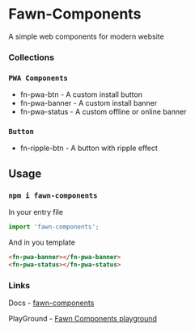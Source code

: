 # Fawn-Components

A simple web components for modern website

### Collections

### `PWA Components`

- fn-pwa-btn - A custom install button
- fn-pwa-banner - A custom install banner
- fn-pwa-status - A custom offline or online banner

### `Button`
- fn-ripple-btn - A button with ripple effect

## Usage
### `npm i fawn-components`

In your entry file
```js
import 'fawn-components';

```
And in you template

```html
<fn-pwa-banner></fn-pwa-banner>
<fn-pwa-status></fn-pwa-status>
```


### Links

Docs  - [fawn-components](https://abishek.is-a.dev/fawn-components)

PlayGround - [Fawn Components playground](https://codesandbox.io/s/fawn-components-playground-p82wk?file=/src/index.js)